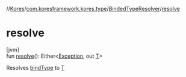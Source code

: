 //[Kores](../../../index.md)/[com.koresframework.kores.type](../index.md)/[BindedTypeResolver](index.md)/[resolve](resolve.md)

# resolve

[jvm]\
fun [resolve](resolve.md)(): Either<[Exception](https://kotlinlang.org/api/latest/jvm/stdlib/kotlin/-exception/index.html), out [T](index.md)>

Resolves [bindType](bind-type.md) to [T](index.md)
